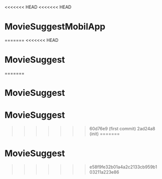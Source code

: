 <<<<<<< HEAD
<<<<<<< HEAD
# MovieSuggestMobilApp
=======
<<<<<<< HEAD
# MovieSuggest
=======
# MovieSuggest
# MovieSuggest
>>>>>>> 60d76e9 (first commit)
>>>>>>> 2ad24a8 (init)
=======
# MovieSuggest
>>>>>>> e58f9fe32b01a4a2c2133cb959b103211a223e86
